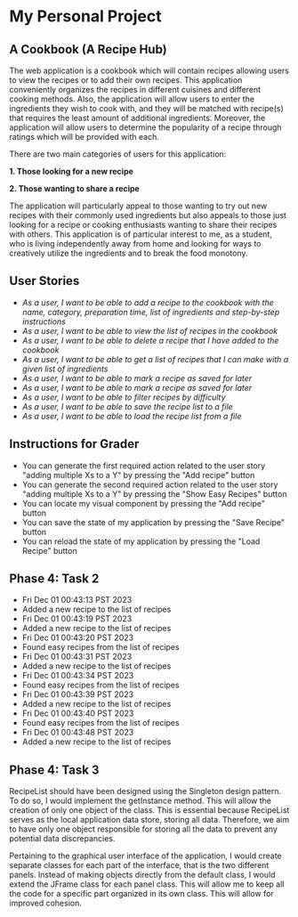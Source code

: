 # My Personal Project

## A Cookbook (A Recipe Hub)

The web application is a cookbook which will contain recipes allowing users 
to view the recipes or to add their own recipes. This application conveniently 
organizes the recipes in different cuisines and different cooking methods. 
Also, the application will allow users to enter the ingredients they wish 
to cook with, and they will be matched  with recipe(s) that requires the 
least amount of additional ingredients. Moreover, the application will 
allow users to determine the popularity of a recipe through ratings 
which will be provided with each. 

There are two main categories of users for this application:

**1. Those looking for a new recipe**

**2. Those wanting to share a recipe**

The application will particularly appeal to those wanting to try out new recipes with their commonly used ingredients but also appeals
to those just looking for a recipe or cooking enthusiasts wanting to share their 
recipes with others. This application is of particular interest to me, as a student,
who is living independently away from home and looking for ways to creatively 
utilize the ingredients and to break the food monotony. 


## User Stories

- *As a user, I want to be able to add a recipe to the cookbook with the name, 
 category, preparation time, list of ingredients and 
step-by-step instructions*
- *As a user, I want to be able to view the list of recipes in the cookbook*
- *As a user, I want to be able to delete a recipe that I have added to the cookbook*
- *As a user, I want to be able to get a list of recipes that I can make with a given list of ingredients*
- *As a user, I want to be able to mark a recipe as saved for later*
- *As a user, I want to be able to mark a recipe as saved for later*
- *As a user, I want to be able to filter recipes by difficulty*
- *As a user, I want to be able to save the recipe list to a file*
- *As a user, I want to be able to load the recipe list from a file*

## Instructions for Grader

- You can generate the first required action related to the user story "adding multiple Xs to a Y" by pressing the "Add recipe" button 
- You can generate the second required action related to the user story "adding multiple Xs to a Y" by pressing the "Show Easy Recipes" button
- You can locate my visual component by pressing the "Add recipe" button
- You can save the state of my application by pressing the "Save Recipe" button 
- You can reload the state of my application by pressing the "Load Recipe" button 

## Phase 4: Task 2

- Fri Dec 01 00:43:13 PST 2023
- Added a new recipe to the list of recipes
- Fri Dec 01 00:43:19 PST 2023
- Added a new recipe to the list of recipes
- Fri Dec 01 00:43:20 PST 2023
- Found easy recipes from the list of recipes
- Fri Dec 01 00:43:31 PST 2023
- Added a new recipe to the list of recipes
- Fri Dec 01 00:43:34 PST 2023
- Found easy recipes from the list of recipes
- Fri Dec 01 00:43:39 PST 2023
- Added a new recipe to the list of recipes
- Fri Dec 01 00:43:40 PST 2023
- Found easy recipes from the list of recipes
- Fri Dec 01 00:43:48 PST 2023
- Added a new recipe to the list of recipes

## Phase 4: Task 3

RecipeList should have been designed using the Singleton design pattern. 
To do so, I would implement the getInstance method. This will allow the creation of
only one object of the class. This is essential because RecipeList serves as the local
application data store, storing all data. Therefore, we aim to have only one object responsible
for storing all the data to prevent any potential data discrepancies.

Pertaining to the graphical user interface of the application, I 
would create separate classes for each part of the interface, that
is the two different panels. Instead of making objects directly from
the default class, I would extend the JFrame class for each panel class.
This will allow me to keep all the code for a specific part organized in 
its own class. This will allow for improved cohesion.
